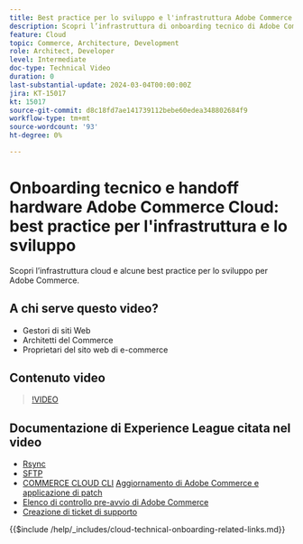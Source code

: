 ```yaml
---
title: Best practice per lo sviluppo e l'infrastruttura Adobe Commerce Cloud
description: Scopri l’infrastruttura di onboarding tecnico di Adobe Commerce Cloud e le best practice per lo sviluppo.
feature: Cloud
topic: Commerce, Architecture, Development
role: Architect, Developer
level: Intermediate
doc-type: Technical Video
duration: 0
last-substantial-update: 2024-03-04T00:00:00Z
jira: KT-15017
kt: 15017
source-git-commit: d8c18fd7ae141739112bebe60edea348802684f9
workflow-type: tm+mt
source-wordcount: '93'
ht-degree: 0%

---
```



# Onboarding tecnico e handoff hardware Adobe Commerce Cloud: best practice per l&#39;infrastruttura e lo sviluppo

Scopri l’infrastruttura cloud e alcune best practice per lo sviluppo per Adobe Commerce.

## A chi serve questo video?

- Gestori di siti Web
- Architetti del Commerce
- Proprietari del sito web di e-commerce

## Contenuto video

>[!VIDEO](https://video.tv.adobe.com/v/3427679?learn=on)

## Documentazione di Experience League citata nel video

- [Rsync](https://experienceleague.adobe.com/docs/commerce-cloud-service/user-guide/develop/deploy/staging-production.html#migrate-files-using-rsync)
- [SFTP](https://experienceleague.adobe.com/docs/commerce-cloud-service/user-guide/develop/secure-connections.html#sftp)
- [COMMERCE CLOUD CLI](https://experienceleague.adobe.com/docs/commerce-cloud-service/user-guide/dev-tools/cloud-cli/cloud-cli-overview.html)
  [Aggiornamento di Adobe Commerce e applicazione di patch](https://experienceleague.adobe.com/docs/commerce-cloud-service/user-guide/develop/upgrade/apply-patches.html)
- [Elenco di controllo pre-avvio di Adobe Commerce](https://experienceleague.adobe.com/docs/commerce-cloud-service/user-guide/launch/checklist.html)
- [Creazione di ticket di supporto](https://experienceleague.adobe.com/docs/commerce-knowledge-base/kb/help-center-guide/magento-help-center-user-guide.html)

{{$include /help/_includes/cloud-technical-onboarding-related-links.md}}
